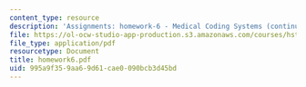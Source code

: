 ```yaml
---
content_type: resource
description: 'Assignments: homework-6 - Medical Coding Systems (continued) and UMLS'
file: https://ol-ocw-studio-app-production.s3.amazonaws.com/courses/hst-952-computing-for-biomedical-scientists-fall-2002/995a9f359aa69d61cae0090bcb3d45bd_homework6.pdf
file_type: application/pdf
resourcetype: Document
title: homework6.pdf
uid: 995a9f35-9aa6-9d61-cae0-090bcb3d45bd
---
```

